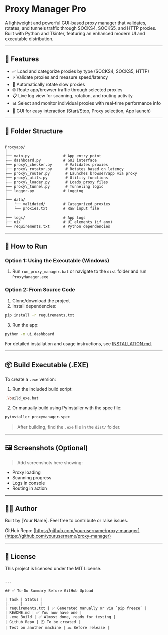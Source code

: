 # Proxy Manager Pro

A lightweight and powerful GUI-based proxy manager that validates, rotates, and tunnels traffic through SOCKS4, SOCKS5, and HTTP proxies. Built with Python and Tkinter, featuring an enhanced modern UI and executable distribution.

---

## 🌟 Features

- ✅ Load and categorize proxies by type (SOCKS4, SOCKS5, HTTP)
- ⚡ Validate proxies and measure speed/latency
- 🔁 Automatically rotate slow proxies
- 🌐 Route app/browser traffic through selected proxies
- 📋 Live log view for scanning, rotation, and routing activity
- 📊 Select and monitor individual proxies with real-time performance info
- 🎯 GUI for easy interaction (Start/Stop, Proxy selection, App launch)

---

## 📁 Folder Structure

```

Proxyapp/
│
├── main.py               # App entry point
├── dashboard.py          # GUI interface
├── proxy\_checker.py      # Validates proxies
├── proxy\_rotator.py      # Rotates based on latency
├── proxy\_router.py       # Launches browser/app via proxy
├── proxy\_utils.py        # Utility functions
├── proxy\_loader.py       # Loads proxy files
├── proxy\_tunnel.py       # Tunneling logic
├── logger.py             # Logging
│
├── data/
│   └── validated/        # Categorized proxies
│   └── proxies.txt       # Raw input file
│
├── logs/                 # App logs
├── ui/                   # UI elements (if any)
└── requirements.txt      # Python dependencies

````

---

## 🚀 How to Run

### Option 1: Using the Executable (Windows)

1. Run `run_proxy_manager.bat` or navigate to the `dist` folder and run `ProxyManager.exe`

### Option 2: From Source Code

1. Clone/download the project
2. Install dependencies:

```bash
pip install -r requirements.txt
```

3. Run the app:

```bash
python -m ui.dashboard
```

For detailed installation and usage instructions, see [INSTALLATION.md](INSTALLATION.md).

---

## 📦 Build Executable (.EXE)

To create a `.exe` version:

1. Run the included build script:

```bash
.\build_exe.bat
```

2. Or manually build using PyInstaller with the spec file:

```bash
pyinstaller proxymanager.spec
```

> After building, find the `.exe` file in the `dist/` folder.

---

## 🖼️ Screenshots (Optional)

> Add screenshots here showing:

* Proxy loading
* Scanning progress
* Logs in console
* Routing in action

---

## 👨‍💻 Author

Built by \[Your Name]. Feel free to contribute or raise issues.

GitHub Repo: [https://github.com/yourusername/proxy-manager](https://github.com/yourusername/proxy-manager)

---

## 📄 License

This project is licensed under the MIT License.

```

---

## ✅ To-Do Summary Before GitHub Upload

| Task | Status |
|------|--------|
| requirements.txt | ✅ Generated manually or via `pip freeze` |
| README.md | ✅ You now have one |
| .exe Build | ✅ Almost done, ready for testing |
| GitHub Repo | 🕐 To be created |
| Test on another machine | 🔜 Before release |


